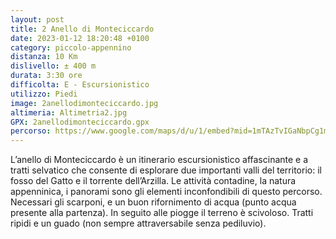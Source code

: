 ```yaml
---
layout: post
title: 2 Anello di Monteciccardo
date: 2023-01-12 18:20:48 +0100
category: piccolo-appennino
distanza: 10 Km
dislivello:	± 400 m
durata:	3:30 ore
difficolta:	E - Escursionistico
utilizzo: Piedi
image: 2anellodimonteciccardo.jpg
altimeria: Altimetria2.jpg
GPX: 2anellodimonteciccardo.gpx
percorso: https://www.google.com/maps/d/u/1/embed?mid=1mTAzTvIGaNbpCg1mwQq4XHBAYkE1LMA&ehbc=2E312F
---
```


L’anello di Monteciccardo è un itinerario escursionistico affascinante e a tratti selvatico che consente di esplorare due importanti valli del territorio: il fosso del Gatto e il torrente dell’Arzilla. Le attività contadine, la natura appenninica, i panorami sono gli elementi inconfondibili di questo percorso.
Necessari gli scarponi, e un buon rifornimento di acqua (punto acqua presente alla partenza). In seguito alle piogge il terreno è scivoloso. Tratti ripidi e un guado (non sempre attraversabile senza pediluvio). 
